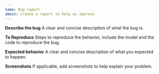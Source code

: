 ```yaml
---
name: Bug report
about: Create a report to help us improve
---
```


**Describe the bug**
A clear and concise description of what the bug is.

**To Reproduce**
Steps to reproduce the behavior, include the model and the code to reproduce the bug.

**Expected behavior**
A clear and concise description of what you expected to happen.

**Screenshots**
If applicable, add screenshots to help explain your problem.
